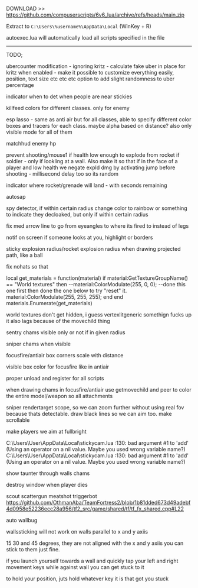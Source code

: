 DOWNLOAD >> https://github.com/compuserscripts/6v6_lua/archive/refs/heads/main.zip

Extract to `C:\Users\%username%\AppData\Local` (WinKey + R)

autoexec.lua will automatically load all scripts specified in the file


-------------------------------



TODO;

ubercounter modification - ignoring kritz - calculate fake uber in place for kritz when enabled - make it possible to customize everything easily, position, text size etc etc etc
option to add slight randomness to uber percentage

indicator when to det when people are near stickies

killfeed colors for different classes. only for enemy

esp lasso - same as anti air but for all classes, able to specify different color boxes and tracers for each class. maybe alpha based on distance? also only visible mode for all of them

matchhud enemy hp

prevent shooting/mouse1 if health low enough to explode from rocket if soldier - only if lookling at a wall. Also make it so that if in the face of a player and low health we negate expld dmg by activating jump before shooting - millisecond delay too so its random

indicator where rocket/grenade will land - with seconds remaining

autosap

spy detector, if within certain radius change color to rainbow or something to indicate they decloaked, but only if within certain radius

fix med arrow line to go from eyeangles to where its fired to instead of legs

notif on screen if someone looks at you, highlight or borders

sticky explosion radius/rocket explosion radius when drawing projected path, like a ball

fix nohats so that

local get_materials = function(material)
    if material:GetTextureGroupName() == "World textures" then
        --material:ColorModulate(255, 0, 0); --done this one first then done the one below to try "reset" it.
        material:ColorModulate(255, 255, 255);
    end
end
materials.Enumerate(get_materials)

world textures don't get hidden, i guess vertexlitgeneric somethign fucks up
it also lags because of the movechild thing

sentry chams visible only or not if in given radius

sniper chams when visible

focusfire/antiair box corners scale with distance

visible box color for focusfire like in antiair

proper unload and register for all scripts

when drawing chams in focusfire/antiair use getmovechild and peer to color the entire model/weapon so all attachments

sniper rendertarget scope, so we can zoom further without using real fov because thats detectable. draw black lines so we can aim too.  make scrollable

make players we aim at fullbright


C:\Users\User\AppData\Local\stickycam.lua :130: bad argument #1 to 'add' (Using an operator on a nil value. Maybe you used wrong variable name?)
C:\Users\User\AppData\Local\stickycam.lua :130: bad argument #1 to 'add' (Using an operator on a nil value. Maybe you used wrong variable name?)

show taunter through walls chams

destroy window when player dies

scout scattergun meatshot triggerbot https://github.com/OthmanAba/TeamFortress2/blob/1b81dded673d49adebf4d0958e52236ecc28a956/tf2_src/game/shared/tf/tf_fx_shared.cpp#L22

auto wallbug

wallssticking will not work on walls parallel to x and y axiis

15 30 and 45 degrees, they are not aligned with the x and y axiis you can stick to them just fine.

if you launch yourself towards a wall and quickly tap your left and right movement keys while against wall you can get stuck to it

to hold your position, juts hold whatever key it is that got you stuck
